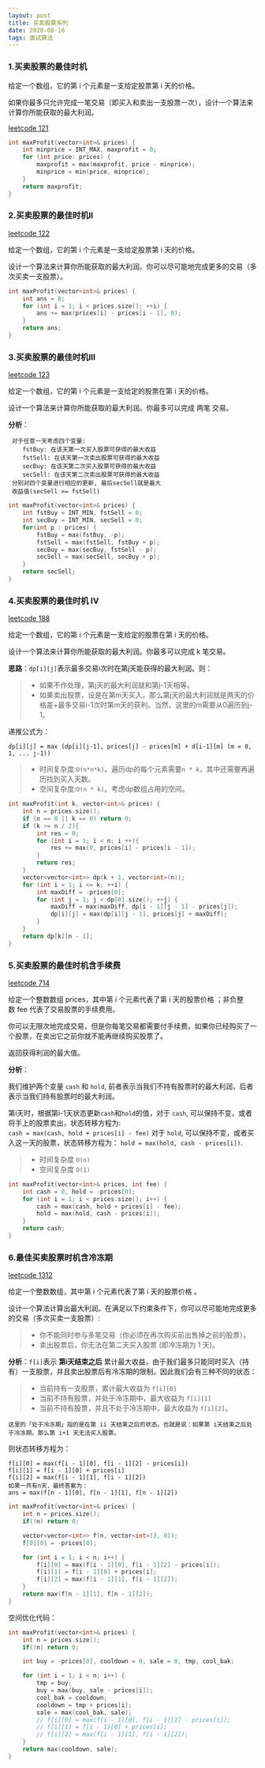 ```yaml
---
layout: post
title: 买卖股票系列
date: 2020-08-16
tags: 面试算法    
---
```



### 1.买卖股票的最佳时机

给定一个数组，它的第 i 个元素是一支给定股票第 i 天的价格。

如果你最多只允许完成一笔交易（即买入和卖出一支股票一次），设计一个算法来计算你所能获取的最大利润。


[leetcode 121](https://leetcode-cn.com/problems/best-time-to-buy-and-sell-stock/)

```c++
int maxProfit(vector<int>& prices) {
    int minprice = INT_MAX, maxprofit = 0;
    for (int price: prices) {
        maxprofit = max(maxprofit, price - minprice);
        minprice = min(price, minprice);
    }
    return maxprofit;
}
```

### 2.买卖股票的最佳时机II

[leetcode 122](https://leetcode-cn.com/problems/best-time-to-buy-and-sell-stock-ii/)

给定一个数组，它的第 i 个元素是一支给定股票第 i 天的价格。

设计一个算法来计算你所能获取的最大利润。你可以尽可能地完成更多的交易（多次买卖一支股票）。

```c++
int maxProfit(vector<int>& prices) {
    int ans = 0;
    for (int i = 1; i < prices.size(); ++i) {
        ans += max(prices[i] - prices[i - 1], 0);
    }
    return ans;
}
```

### 3.买卖股票的最佳时机III

[leetcode 123](https://leetcode-cn.com/problems/best-time-to-buy-and-sell-stock-iii/)

给定一个数组，它的第 i 个元素是一支给定的股票在第 i 天的价格。

设计一个算法来计算你所能获取的最大利润。你最多可以完成 两笔 交易。  

**分析**：
```
 对于任意一天考虑四个变量:
    fstBuy: 在该天第一次买入股票可获得的最大收益 
    fstSell: 在该天第一次卖出股票可获得的最大收益
    secBuy: 在该天第二次买入股票可获得的最大收益
    secSell: 在该天第二次卖出股票可获得的最大收益
 分别对四个变量进行相应的更新, 最后secSell就是最大
 收益值(secSell >= fstSell)
```

```c++
int maxProfit(vector<int>& prices) {
    int fstBuy = INT_MIN, fstSell = 0;
    int secBuy = INT_MIN, secSell = 0;
    for(int p : prices) {
        fstBuy = max(fstBuy, -p);
        fstSell = max(fstSell, fstBuy + p);
        secBuy = max(secBuy, fstSell - p);
        secSell = max(secSell, secBuy + p); 
    }
    return secSell;
}
```

### 4.买卖股票的最佳时机 IV

[leetcode 188](https://leetcode-cn.com/problems/best-time-to-buy-and-sell-stock-iv/)

给定一个数组，它的第 i 个元素是一支给定的股票在第 i 天的价格。

设计一个算法来计算你所能获取的最大利润。你最多可以完成 k 笔交易。

**思路**：`dp[i][j]`表示最多交易i次时在第j天能获得的最大利润。则： 

>* 如果不作处理，第j天的最大利润就和第j-1天相等。
>* 如果卖出股票，设是在第m天买入，那么第j天的最大利润就是两天的价格差+最多交易i-1次时第m天的获利。当然，这里的m需要从0遍历到j-1。

递推公式为：

```
dp[i][j] = max (dp[i][j-1], prices[j] - prices[m] + d[i-1][m] (m = 0, 1, ... j-1))
```

>* 时间复杂度:`O(n*n*k)`。遍历dp的每个元素需要`n * k`，其中还需要再遍历找到买入天数。
>* 空间复杂度:`O(n * k)`。考虑dp数组占用的空间。

```c++
int maxProfit(int k, vector<int>& prices) {
    int n = prices.size();
    if (n == 0 || k == 0) return 0;
    if (k >= n / 2){
        int res = 0;
        for (int i = 1; i < n; i ++){
            res += max(0, prices[i] - prices[i - 1]);
        }
        return res;
    }
    vector<vector<int>> dp(k + 1, vector<int>(n));
    for (int i = 1; i <= k; ++i) {
        int maxDiff = -prices[0];
        for (int j = 1; j < dp[0].size(); ++j) {
            maxDiff = max(maxDiff, dp[i - 1][j - 1] - prices[j]);
            dp[i][j] = max(dp[i][j - 1], prices[j] + maxDiff);
        }
    }
    return dp[k][n - 1];
}
```

### 5.买卖股票的最佳时机含手续费

[leetcode 714](https://leetcode-cn.com/problems/best-time-to-buy-and-sell-stock-with-transaction-fee/)

给定一个整数数组 prices，其中第 i 个元素代表了第 i 天的股票价格 ；非负整数 fee 代表了交易股票的手续费用。

你可以无限次地完成交易，但是你每笔交易都需要付手续费。如果你已经购买了一个股票，在卖出它之前你就不能再继续购买股票了。

返回获得利润的最大值。

**分析**：  

我们维护两个变量 `cash` 和 `hold`, 前者表示当我们不持有股票时的最大利润，后者表示当我们持有股票时的最大利润。

第i天时，根据第i-1天状态更新`cash`和`hold`的值，对于 `cash`, 可以保持不变，或者将手上的股票卖出，状态转移方程为:   
`cash = max(cash, hold + prices[i] - fee)`
对于 `hold`, 可以保持不变，或者买入这一天的股票，状态转移方程为：
`hold = max(hold, cash - prices[i])`. 

>* 时间复杂度 `O(n)`
>* 空间复杂度 `O(1)`

```c++
int maxProfit(vector<int>& prices, int fee) {
    int cash = 0, hold = -prices[0];
    for (int i = 1; i < prices.size(); i++) {
        cash = max(cash, hold + prices[i] - fee);
        hold = max(hold, cash - prices[i]);
    }
    return cash;
}
```

### 6.最佳买卖股票时机含冷冻期

[leetcode 1312](https://leetcode-cn.com/problems/minimum-insertion-steps-to-make-a-string-palindrome/)  

给定一个整数数组，其中第 i 个元素代表了第 i 天的股票价格 。​

设计一个算法计算出最大利润。在满足以下约束条件下，你可以尽可能地完成更多的交易（多次买卖一支股票）:

>* 你不能同时参与多笔交易（你必须在再次购买前出售掉之前的股票）。
>* 卖出股票后，你无法在第二天买入股票 (即冷冻期为 1 天)。

**分析**：`f[i]`表示 **第i天结束之后** 累计最大收益，由于我们最多只能同时买入（持有）一支股票，并且卖出股票后有冷冻期的限制，因此我们会有三种不同的状态： 
>* 当前持有一支股票，累计最大收益为 `f[i][0]`
>* 当前不持有股票，并处于冷冻期中，最大收益为 `f[i][1]`
>* 当前不持有股票，并且不处于冷冻期中，最大收益为 `f[i][2]`。

`这里的「处于冷冻期」指的是在第 ii 天结束之后的状态。也就是说：如果第 i天结束之后处于冷冻期，那么第 i+1 天无法买入股票。`

则状态转移方程为：
```
f[i][0] = max(f[i - 1][0], f[i - 1][2] - prices[i])
f[i][1] = f[i - 1][0] + prices[i]
f[i][2] = max(f[i - 1][1], f[i - 1][2]) 
如果一共有n天，最终答案为：
ans = max(f[n - 1][0], f[n - 1][1], f[n - 1][2])
```



```c++
int maxProfit(vector<int>& prices) {
    int n = prices.size();
    if(!n) return 0;

    vector<vector<int>> f(n, vector<int>(3, 0));
    f[0][0] = -prices[0];

    for (int i = 1; i < n; i++) {
        f[i][0] = max(f[i - 1][0], f[i - 1][2] - prices[i]);
        f[i][1] = f[i - 1][0] + prices[i];
        f[i][2] = max(f[i - 1][1], f[i - 1][2]);
    }
    return max(f[n - 1][1], f[n - 1][2]);
}
```

空间优化代码：
```c++
int maxProfit(vector<int>& prices) {
    int n = prices.size();
    if(!n) return 0;

    int buy = -prices[0], cooldown = 0, sale = 0, tmp, cool_bak;

    for (int i = 1; i < n; i++) {
        tmp = buy;
        buy = max(buy, sale - prices[i]);
        cool_bak = cooldown;
        cooldown = tmp + prices[i];
        sale = max(cool_bak, sale);
        // f[i][0] = max(f[i - 1][0], f[i - 1][2] - prices[i]);
        // f[i][1] = f[i - 1][0] + prices[i];
        // f[i][2] = max(f[i - 1][1], f[i - 1][2]);
    }
    return max(cooldown, sale);
}
```